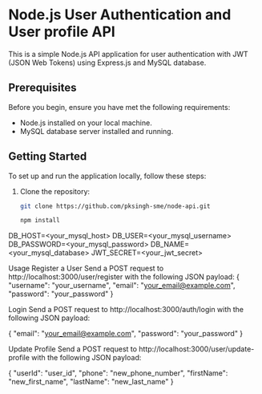 # Node.js User Authentication and User profile API

This is a simple Node.js API application for user authentication with JWT (JSON Web Tokens) using Express.js and MySQL database.

## Prerequisites

Before you begin, ensure you have met the following requirements:

- Node.js installed on your local machine.
- MySQL database server installed and running.

## Getting Started

To set up and run the application locally, follow these steps:

1. Clone the repository:

   ```bash
   git clone https://github.com/pksingh-sme/node-api.git
   
   npm install

DB_HOST=<your_mysql_host>
DB_USER=<your_mysql_username>
DB_PASSWORD=<your_mysql_password>
DB_NAME=<your_mysql_database>
JWT_SECRET=<your_jwt_secret>

Usage
Register a User
Send a POST request to http://localhost:3000/user/register with the following JSON payload:
{
    "username": "your_username",
    "email": "your_email@example.com",
    "password": "your_password"
}

Login
Send a POST request to http://localhost:3000/auth/login with the following JSON payload:

{
    "email": "your_email@example.com",
    "password": "your_password"
}

Update Profile
Send a POST request to http://localhost:3000/user/update-profile with the following JSON payload:

{
    "userId": "user_id",
    "phone": "new_phone_number",
    "firstName": "new_first_name",
    "lastName": "new_last_name"
}
